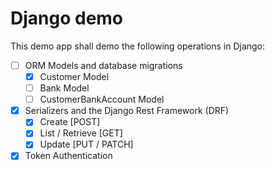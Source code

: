 # Django demo
This demo app shall demo the following operations in Django:
- [ ] ORM Models and database migrations
    - [x] Customer Model
    - [ ] Bank Model
    - [ ] CustomerBankAccount Model
- [x] Serializers and the Django Rest Framework (DRF)
    - [x] Create [POST]
    - [x] List / Retrieve [GET]
    - [x] Update [PUT / PATCH]
- [x] Token Authentication
